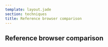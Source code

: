 ```yaml
---
template: layout.jade
section: techniques
title: Reference browser comparison
---
```


## Reference browser comparison
